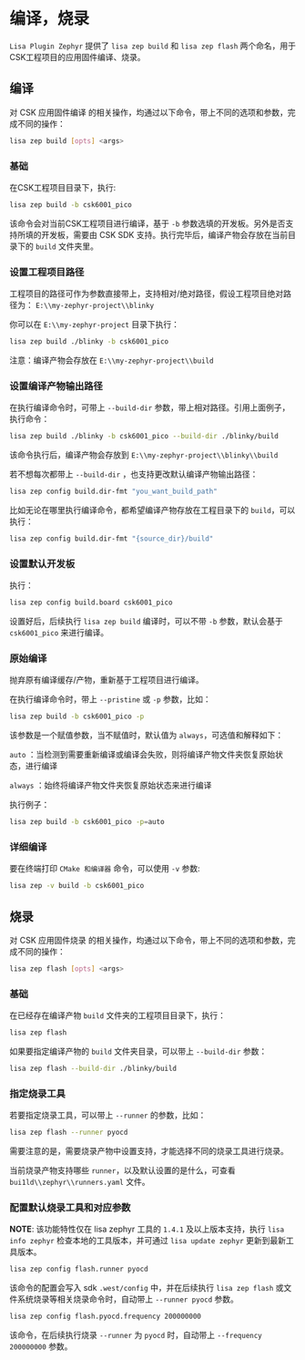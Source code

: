 # 编译，烧录

`Lisa Plugin Zephyr` 提供了 `lisa zep build` 和 `lisa zep flash` 两个命名，用于CSK工程项目的应用固件编译、烧录。

## 编译

对 CSK 应用固件编译 的相关操作，均通过以下命令，带上不同的选项和参数，完成不同的操作：

```bash
lisa zep build [opts] <args>
```

### 基础

在CSK工程项目目录下，执行:

```bash
lisa zep build -b csk6001_pico
```

该命令会对当前CSK工程项目进行编译，基于 `-b` 参数选填的开发板。另外是否支持所填的开发板，需要由 CSK SDK 支持。执行完毕后，编译产物会存放在当前目录下的 `build` 文件夹里。

### 设置工程项目路径

工程项目的路径可作为参数直接带上，支持相对/绝对路径，假设工程项目绝对路径为： `E:\\my-zephyr-project\\blinky`

你可以在 `E:\\my-zephyr-project` 目录下执行：

```bash
lisa zep build ./blinky -b csk6001_pico
```

注意：编译产物会存放在 `E:\\my-zephyr-project\\build`

### 设置编译产物输出路径

在执行编译命令时，可带上 `--build-dir` 参数，带上相对路径。引用上面例子，执行命令：

```bash
lisa zep build ./blinky -b csk6001_pico --build-dir ./blinky/build
```

该命令执行后，编译产物会存放到 `E:\\my-zephyr-project\\blinky\\build`

若不想每次都带上 `--build-dir` ，也支持更改默认编译产物输出路径：

```bash
lisa zep config build.dir-fmt "you_want_build_path"
```

比如无论在哪里执行编译命令，都希望编译产物存放在工程目录下的 `build`，可以执行：

```bash
lisa zep config build.dir-fmt "{source_dir}/build"
```

### 设置默认开发板

执行：

```bash
lisa zep config build.board csk6001_pico
```

设置好后，后续执行 `lisa zep build` 编译时，可以不带 `-b` 参数，默认会基于 `csk6001_pico` 来进行编译。

### 原始编译

抛弃原有编译缓存/产物，重新基于工程项目进行编译。

在执行编译命令时，带上 `--pristine` 或 `-p` 参数，比如：

```bash
lisa zep build -b csk6001_pico -p
```

该参数是一个赋值参数，当不赋值时，默认值为 `always`，可选值和解释如下：

`auto` ：当检测到需要重新编译或编译会失败，则将编译产物文件夹恢复原始状态，进行编译

`always` ：始终将编译产物文件夹恢复原始状态来进行编译

执行例子：

```bash
lisa zep build -b csk6001_pico -p=auto
```

### 详细编译

要在终端打印 `CMake 和编译器` 命令，可以使用 `-v` 参数:

```bash
lisa zep -v build -b csk6001_pico
```

## 烧录

对 CSK 应用固件烧录 的相关操作，均通过以下命令，带上不同的选项和参数，完成不同的操作：

```bash
lisa zep flash [opts] <args>
```

### 基础

在已经存在编译产物 `build` 文件夹的工程项目目录下，执行：

```bash
lisa zep flash
```

如果要指定编译产物的 `build` 文件夹目录，可以带上 `--build-dir` 参数：

```bash
lisa zep flash --build-dir ./blinky/build
```

### 指定烧录工具

若要指定烧录工具，可以带上 `--runner` 的参数，比如：

```bash
lisa zep flash --runner pyocd
```

需要注意的是，需要烧录产物中设置支持，才能选择不同的烧录工具进行烧录。

当前烧录产物支持哪些 `runner`，以及默认设置的是什么，可查看 `bui1ld\\zephyr\\runners.yaml` 文件。

### 配置默认烧录工具和对应参数

**NOTE**: 该功能特性仅在 lisa zephyr 工具的 `1.4.1` 及以上版本支持，执行 `lisa info zephyr` 检查本地的工具版本，并可通过 `lisa update zephyr` 更新到最新工具版本。

```bash
lisa zep config flash.runner pyocd
```

该命令的配置会写入 sdk `.west/config` 中，并在后续执行 `lisa zep flash` 或文件系统烧录等相关烧录命令时，自动带上 `--runner pyocd` 参数。

```bash
lisa zep config flash.pyocd.frequency 200000000
```

该命令，在后续执行烧录 `--runner` 为 `pyocd` 时，自动带上 `--frequency 200000000` 参数。
